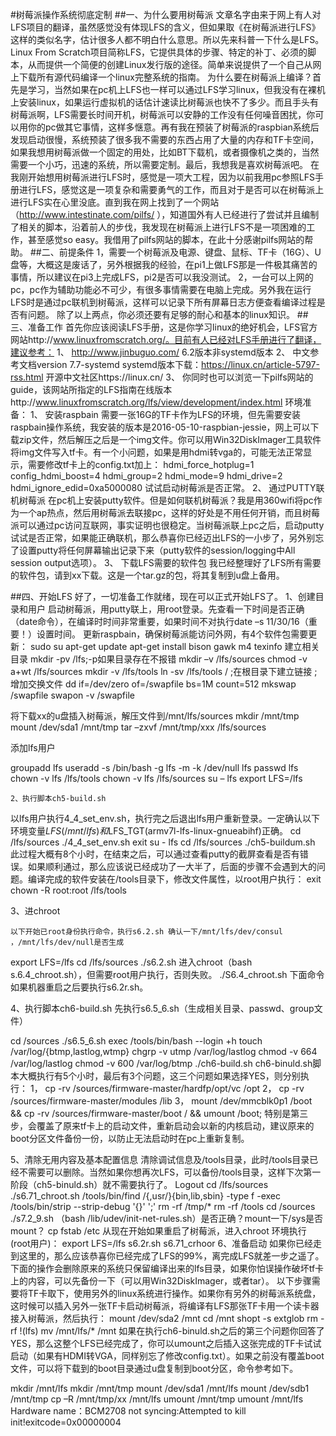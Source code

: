 #树莓派操作系统彻底定制
##一、为什么要用树莓派
	文章名字由来于网上有人对LFS项目的翻译，虽然感觉没有体现LFS的含义，但如果取《在树莓派进行LFS》这样的类似名字，估计很多人都不明白什么意思。所以先来科普一下什么是LFS。Linux From Scratch项目简称LFS，它提供具体的步骤、特定的补丁、必须的脚本，从而提供一个简便的创建Linux发行版的途径。简单来说提供了一个自己从网上下载所有源代码编译一个linux完整系统的指南。
	为什么要在树莓派上编译？首先是学习，当然如果在pc机上LFS也一样可以通过LFS学习linux，但我没有在裸机上安装linux，如果运行虚拟机的话估计速读比树莓派也快不了多少。而且手头有树莓派啊，LFS需要长时间开机，树莓派可以安静的工作没有任何噪音困扰，你可以用你的pc做其它事情，这样多惬意。再有我在预装了树莓派的raspbian系统后发现启动很慢，系统预装了很多我不需要的东西占用了大量的内存和TF卡空间，如果我想用树莓派做一个固定的用处，比如BT下载机，或者摄像机之类的，当然需要一个小巧，迅速的系统，所以需要定制。最后，我想我是喜欢树莓派吧。
	在我刚开始想用树莓派进行LFS时，感觉是一项大工程，因为以前我用pc参照LFS手册进行LFS，感觉这是一项复杂和需要勇气的工作，而且对于是否可以在树莓派上进行LFS实在心里没底。直到我在网上找到了一个网站（http://www.intestinate.com/pilfs/
），知道国外有人已经进行了尝试并且编制了相关的脚本，沿着前人的步伐，我发现在树莓派上进行LFS不是一项困难的工作，甚至感觉so easy。我借用了pilfs网站的脚本，在此十分感谢pilfs网站的帮助。
##二、前提条件
	1，需要一个树莓派及电源、键盘、鼠标、TF卡（16G）、U盘等，大概这是废话了，另外根据我的经验，在pi1上做LFS那是一件极其痛苦的事情，所以建议在pi3上完成LFS，pi2是否可以我没测试。
	2，一台可以上网的pc，pc作为辅助功能必不可少，有很多事情需要在电脑上完成。另外我在运行LFS时是通过pc联机到树莓派，这样可以记录下所有屏幕日志方便查看编译过程是否有问题。
	除了以上两点，你必须还要有足够的耐心和基本的linux知识。
##三、准备工作
	首先你应该阅读LFS手册，这是你学习linux的绝好机会，LFS官方网站http://www.linuxfromscratch.org/。目前有人已经对LFS手册进行了翻译，建议参考：
1、	http://www.jinbuguo.com/ 6.2版本非systemd版本
2、	中文参考文档version 7.7-systemd systemd版本下载：https://linux.cn/article-5797-rss.html 开源中文社区https://linux.cn/
3、	你同时也可以浏览一下pilfs网站的guide，该网站所指定的LFS指南在线版本http://www.linuxfromscratch.org/lfs/view/development/index.html
环境准备：
1、	安装raspbain
需要一张16G的TF卡作为LFS的环境，但先需要安装raspbain操作系统，我安装的版本是2016-05-10-raspbian-jessie，网上可以下载zip文件，然后解压之后是一个img文件。你可以用Win32DiskImager工具软件将img文件写入tf卡。有一个小问题，如果是用hdmi转vga的，可能无法正常显示，需要修改tf卡上的config.txt加上：
hdmi_force_hotplug=1
config_hdmi_boost=4
hdmi_group=2
hdmi_mode=9
hdmi_drive=2
hdmi_ignore_edid=0xa5000080
试试启动树莓派是否正常。
2、	通过PUTTY联机树莓派
在pc机上安装putty软件。但是如何联机树莓派？我是用360wifi将pc作为一个ap热点，然后用树莓派去联接pc，这样的好处是不用任何开销，而且树莓派可以通过pc访问互联网，事实证明也很稳定。当树莓派联上pc之后，启动putty试试是否正常，如果能正确联机，那么恭喜你已经迈出LFS的一小步了，另外别忘了设置putty将任何屏幕输出记录下来（putty软件的session/logging中All session output选项）。
3、	下载LFS需要的软件包
我已经整理好了LFS所有需要的软件包，请到xx下载。这是一个tar.gz的包，将其复制到u盘上备用。

##四、开始LFS
	好了，一切准备工作就绪，现在可以正式开始LFS了。
	1、创建目录和用户
	启动树莓派，用putty联上，用root登录。先查看一下时间是否正确（date命令），在编译时时间非常重要，如果时间不对执行date –s 11/30/16（重要！）设置时间。
	更新raspbain，确保树莓派能访问外网，有4个软件包需要更新：
sudo su
apt-get update
apt-get install bison gawk m4 texinfo
建立相关目录
mkdir -pv /lfs;-p如果目录存在不报错
mkdir –v /lfs/sources
chmod -v a+wt /lfs/sources
mkdir -v /lfs/tools
ln -sv /lfs/tools /  ;在根目录下建立链接
;增加交换文件
dd if=/dev/zero of=/swapfile bs=1M count=512
mkswap /swapfile
swapon -v /swapfile

将下载xx的u盘插入树莓派，解压文件到/mnt/lfs/sources
mkdir /mnt/tmp
mount /dev/sda1 /mnt/tmp
tar –zxvf /mnt/tmp/xxx /lfs/sources

添加lfs用户

groupadd lfs
useradd -s /bin/bash -g lfs -m -k /dev/null lfs
passwd lfs
chown -v lfs /lfs/tools
chown -v lfs /lfs/sources
su – lfs
export LFS=/lfs

	2、执行脚本ch5-build.sh
以lfs用户执行4_4_set_env.sh，执行完之后退出lfs用户重新登录。一定确认以下环境变量$LFS(/mnt/lfs)和$LFS_TGT(armv7l-lfs-linux-gnueabihf)正确。
cd /lfs/sources
./4_4_set_env.sh
exit
su - lfs 
cd /lfs/sources
./ch5-buildum.sh
此过程大概有8个小时，在结束之后，可以通过查看putty的截屏查看是否有错误。如果顺利通过，那么应该说已经成功了一大半了，后面的步骤不会遇到大的问题。编译完成的软件安装在/tools目录下，修改文件属性，以root用户执行：
exit
chown -R root:root /lfs/tools

3、进chroot

	以下开始已root身份执行命令，执行s6.2.sh 确认一下/mnt/lfs/dev/consul ，/mnt/lfs/dev/null是否生成
export LFS=/lfs
cd /lfs/sources
./s6.2.sh
进入chroot（bash s.6.4_chroot.sh），但需要root用户执行，否则失败。
./S6.4_chroot.sh
下面命令如果机器重启之后要执行s6.2r.sh。

4、执行脚本ch6-build.sh
先执行s6.5_6.sh（生成相关目录、passwd、group文件）

cd /sources
./s6.5_6.sh
exec /tools/bin/bash --login +h 
touch /var/log/{btmp,lastlog,wtmp} 
chgrp -v utmp /var/log/lastlog 
chmod -v 664 /var/log/lastlog 
chmod -v 600 /var/log/btmp
./ch6-build.sh
ch6-binuld.sh脚本大概执行有5个小时，最后有3个问题，这三个问题如果选择YES，则分别执行：
1，	cp -rv /sources/firmware-master/hardfp/opt/vc /opt
2，	cp -rv /sources/firmware-master/modules /lib
3，	mount /dev/mmcblk0p1 /boot && cp -rv /sources/firmware-master/boot / && umount /boot;
特别是第三步，会覆盖了原来tf卡上的启动文件，重新启动会以新的内核启动，建议原来的boot分区文件备份一份，以防止无法启动时在pc上重新复制。

5、清除无用内容及基本配置信息
	清除调试信息及/tools目录，此时/tools目录已经不需要可以删除。当然如果你想再次LFS，可以备份/tools目录，这样下次第一阶段（ch5-binuld.sh）就不需要执行了。
Logout
cd /lfs/sources
./s6.71_chroot.sh
/tools/bin/find /{,usr/}{bin,lib,sbin} -type f -exec /tools/bin/strip --strip-debug '{}' ';'
rm -rf /tmp/*
rm -rf /tools
cd /sources
./s7.2_9.sh （bash /lib/udev/init-net-rules.sh）是否正确？mount一下/sys是否mount？
cp fstab /etc
	从现在开始如果重启了树莓派，进入chroot 环境执行(root用户)：
	export LFS=/lfs
	s6.2r.sh
s6.71_crhoor
	6、准备启动
	如果你已经走到这里的，那么应该恭喜你已经完成了LFS的99%，离完成LFS就差一步之遥了。下面的操作会删除原来的系统只保留编译出来的lfs目录，如果你怕误操作破坏tf卡上的内容，可以先备份一下（可以用Win32DiskImager，或者tar）。
	以下步骤需要将TF卡取下，使用另外的linux系统进行操作。如果你有另外的树莓派系统盘，这时候可以插入另外一张TF卡启动树莓派，将编译有LFS那张TF卡用一个读卡器接入树莓派，然后执行：
mount /dev/sda2 /mnt
cd /mnt
shopt -s extglob
rm -rf !(lfs)
mv /mnt/lfs/* /mnt
如果在执行ch6-binuld.sh之后的第三个问题你回答了YES，那么这整个LFS已经完成了，你可以umount之后插入这张完成的TF卡试试启动（如果有HDMI转VGA，同样别忘了修改config.txt）。如果之前没有覆盖boot文件，可以将下载到的boot目录通过u盘复制到boot分区，命令参考如下。

mkdir /mnt/lfs
mkdir /mnt/tmp
mount /dev/sda1 /mnt/lfs
mount /dev/sdb1 /mnt/tmp
cp –R /mnt/tmp/xx /mnt/lfs
umount /mnt/tmp
umount /mnt/lfs
Hardware name：BCM2708
not syncing:Attempted to kill init!exitcode=0x00000004




